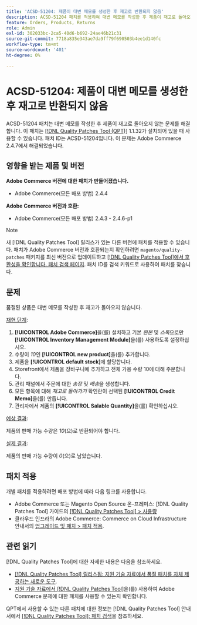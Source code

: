 ```yaml
---
title: 'ACSD-51204: 제품이 대변 메모를 생성한 후 재고로 반환되지 않음'
description: ACSD-51204 패치를 적용하여 대변 메모를 작성한 후 제품이 재고로 돌아오지 않는 Adobe Commerce 문제를 해결합니다.
feature: Orders, Products, Returns
role: Admin
exl-id: 302033bc-2ca5-40d6-b692-24ae46b21c31
source-git-commit: 7718a835e343ae7da9ff79f690503b4ee1d140fc
workflow-type: tm+mt
source-wordcount: '401'
ht-degree: 0%

---
```


# ACSD-51204: 제품이 대변 메모를 생성한 후 재고로 반환되지 않음

ACSD-51204 패치는 대변 메모를 작성한 후 제품이 재고로 돌아오지 않는 문제를 해결합니다. 이 패치는 [[!DNL Quality Patches Tool (QPT)]](/help/announcements/adobe-commerce-announcements/magento-quality-patches-released-new-tool-to-self-serve-quality-patches.md) 1.1.32가 설치되어 있을 때 사용할 수 있습니다. 패치 ID는 ACSD-51204입니다. 이 문제는 Adobe Commerce 2.4.7에서 해결되었습니다.

## 영향을 받는 제품 및 버전

**Adobe Commerce 버전에 대한 패치가 만들어졌습니다.**

* Adobe Commerce(모든 배포 방법) 2.4.4

**Adobe Commerce 버전과 호환:**

* Adobe Commerce(모든 배포 방법) 2.4.3 - 2.4.6-p1

>[!NOTE]
>
>새 [!DNL Quality Patches Tool] 릴리스가 있는 다른 버전에 패치를 적용할 수 있습니다. 패치가 Adobe Commerce 버전과 호환되는지 확인하려면 `magento/quality-patches` 패키지를 최신 버전으로 업데이트하고 [[!DNL Quality Patches Tool]에서 호환성을 확인합니다. 패치 검색 페이지](<https://experienceleague.adobe.com/tools/commerce-quality-patches/index.html>). 패치 ID를 검색 키워드로 사용하여 패치를 찾습니다.

## 문제

품절된 상품은 대변 메모를 작성한 후 재고가 돌아오지 않습니다.

<u>재현 단계</u>:

1. **[!UICONTROL Adobe Commerce]**&#x200B;을(를) 설치하고 기본 *원본* 및 *스톡*&#x200B;으로만 **[!UICONTROL Inventory Management Module]**&#x200B;을(를) 사용하도록 설정하십시오.
1. 수량이 *10*&#x200B;인 **[!UICONTROL new product]**&#x200B;을(를) 추가합니다.
1. 제품을 **[!UICONTROL default stock]**&#x200B;에 할당합니다.
1. Storefront에서 제품을 장바구니에 추가하고 전체 가용 수량 10에 대해 주문합니다.
1. 관리 패널에서 주문에 대한 *송장* 및 *배송*&#x200B;을 생성합니다.
1. 모든 항목에 대해 *재고로 돌아가기* 확인란이 선택된 **[!UICONTROL Credit Memo]**&#x200B;을(를) 만듭니다.
1. 관리자에서 제품의 **[!UICONTROL Salable Quantity]**&#x200B;을(를) 확인하십시오.

<u>예상 결과</u>:

제품의 판매 가능 수량은 *10*(으)로 반환되어야 합니다.

<u>실제 결과</u>:

제품의 판매 가능 수량이 *0*(으)로 남았습니다.

## 패치 적용

개별 패치를 적용하려면 배포 방법에 따라 다음 링크를 사용합니다.

* Adobe Commerce 또는 Magento Open Source 온-프레미스: [!DNL Quality Patches Tool] 가이드의 [[!DNL Quality Patches Tool] > 사용량](<https://experienceleague.adobe.com/docs/commerce-operations/tools/quality-patches-tool/usage.html>)
* 클라우드 인프라의 Adobe Commerce: Commerce on Cloud Infrastructure 안내서의 [업그레이드 및 패치 > 패치 적용](https://experienceleague.adobe.com/docs/commerce-cloud-service/user-guide/develop/upgrade/apply-patches.html).

## 관련 읽기

[!DNL Quality Patches Tool]에 대한 자세한 내용은 다음을 참조하세요.

* [[!DNL Quality Patches Tool] 릴리스됨: 지원 기술 자료에서 품질 패치를 자체 제공하는 새로운 도구](/help/announcements/adobe-commerce-announcements/magento-quality-patches-released-new-tool-to-self-serve-quality-patches.md).
* [지원 기술 자료에서  [!DNL Quality Patches Tool]](/help/support-tools/patches-available-in-qpt-tool/check-patch-for-magento-issue-with-magento-quality-patches.md)을(를) 사용하여 Adobe Commerce 문제에 대한 패치를 사용할 수 있는지 확인합니다.

QPT에서 사용할 수 있는 다른 패치에 대한 정보는 [!DNL Quality Patches Tool] 안내서에서 [[!DNL Quality Patches Tool]: 패치 검색](<https://experienceleague.adobe.com/tools/commerce-quality-patches/index.html>)을 참조하세요.
